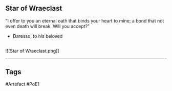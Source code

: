 ## Star of Wraeclast
"I offer to you an eternal oath
that binds your heart to mine;
a bond that not even death will break.
Will you accept?"
- Daresso, to his beloved
##
![[Star of Wraeclast.png]]

---
## Tags
#Artefact
#PoE1